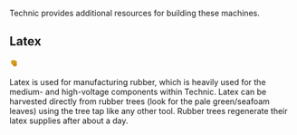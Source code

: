 Technic provides additional resources for building these machines.

## Latex

<img src="../textures/technic_raw_latex.png"/>

Latex is used for manufacturing rubber, which is heavily used for the medium- and high-voltage components within Technic. Latex can be harvested directly from rubber trees (look for the pale green/seafoam leaves) using the tree tap like any other tool. Rubber trees regenerate their latex supplies after about a day.
